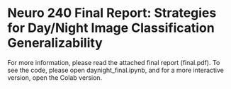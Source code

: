 # Neuro 240 Final Report: Strategies for Day/Night Image Classification Generalizability
For more information, please read the attached final report (final.pdf).
To see the code, please open daynight_final.ipynb, and for a more interactive version, open the Colab version.
